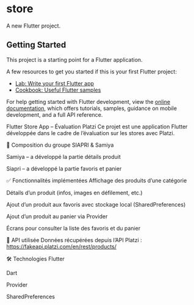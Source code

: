 # store

A new Flutter project.

## Getting Started

This project is a starting point for a Flutter application.

A few resources to get you started if this is your first Flutter project:

- [Lab: Write your first Flutter app](https://docs.flutter.dev/get-started/codelab)
- [Cookbook: Useful Flutter samples](https://docs.flutter.dev/cookbook)

For help getting started with Flutter development, view the
[online documentation](https://docs.flutter.dev/), which offers tutorials,
samples, guidance on mobile development, and a full API reference.

Flutter Store App – Évaluation Platzi
Ce projet est une application Flutter développée dans le cadre de l’évaluation sur les stores avec Platzi.

👥 Composition du groupe
SIAPRI & Samiya 

Samiya – a développé la partie détails produit

Siapri – a développé la partie favoris et panier

✅ Fonctionnalités implémentées
Affichage des produits d’une catégorie

Détails d’un produit (infos, images en défilement, etc.)

Ajout d’un produit aux favoris avec stockage local (SharedPreferences)

Ajout d’un produit au panier via Provider

Écrans pour consulter la liste des favoris et du panier

🔗 API utilisée
Données récupérées depuis l’API Platzi :
https://fakeapi.platzi.com/en/rest/products/

🛠️ Technologies
Flutter

Dart

Provider

SharedPreferences

